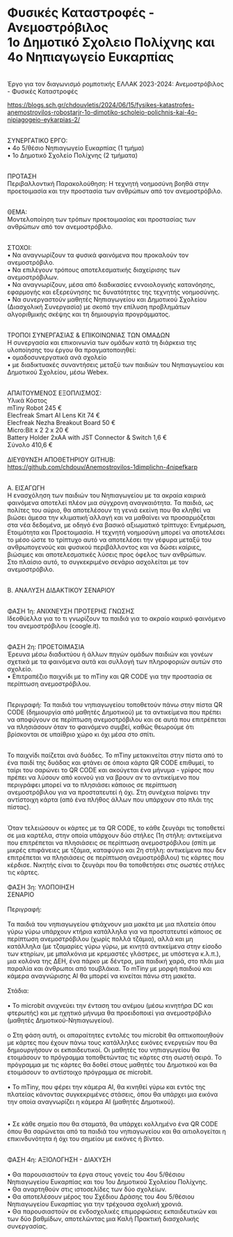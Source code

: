 # Φυσικές Καταστροφές - Ανεμοστρόβιλος<br>1ο Δημοτικό Σχολειο Πολίχνης και 4ο Νηπιαγωγείο Ευκαρπίας<BR>
<BR>Έργο για τον διαγωνισμό ρομποτικής ΕΛΛΑΚ 2023-2024: Ανεμοστρόβιλος - Φυσικές Καταστροφές

https://blogs.sch.gr/chdouvletis/2024/06/15/fysikes-katastrofes-anemostrovilos-robostarjr-1o-dimotiko-scholeio-polichnis-kai-4o-nipiagogeio-eykarpias-2/

<br>ΣΥΝΕΡΓΑΤΙΚΟ ΕΡΓΟ:
<br>•	4ο 5/θέσιο Νηπιαγωγείο Ευκαρπίας (1 τμήμα)
<br>•	1ο Δημοτικό Σχολείο Πολίχνης (2 τμήματα)

<br>ΠΡΟΤΑΣΗ
<br>Περιβαλλοντική Παρακολούθηση: Η τεχνητή νοημοσύνη βοηθά στην προετοιμασία και την προστασία των ανθρώπων από τον ανεμοστρόβιλο.

<br>ΘΕΜΑ: 
<br>Μοντελοποίηση των τρόπων προετοιμασίας και προστασίας των ανθρώπων από τον ανεμοστρόβιλο.

<br>ΣΤΟΧΟΙ:
<br>•	Να αναγνωρίζουν τα φυσικά φαινόμενα που προκαλούν τον ανεμοστρόβιλο.
<br>•	Να επιλέγουν τρόπους αποτελεσματικής διαχείρισης των ανεμοστρόβιλων.
<br>•	Να αναγνωρίζουν, μέσα από διαδικασίες εννοιολογικής κατανόησης, εφαρμογής και εξερεύνησης τις δυνατότητες της τεχνητής νοημοσύνης.
<br>•	Να συνεργαστούν μαθητές Νηπιαγωγείου και Δημοτικού Σχολείου (Διασχολική Συνεργασία) με σκοπό την επίλυση προβλημάτων αλγοριθμικής σκέψης και τη δημιουργία προγράμματος. 

<br>ΤΡΟΠΟΙ ΣΥΝΕΡΓΑΣΙΑΣ & ΕΠΙΚΟΙΝΩΝΙΑΣ ΤΩΝ ΟΜΑΔΩΝ
<br>Η συνεργασία και επικοινωνία των ομάδων κατά τη διάρκεια της υλοποίησης του έργου θα πραγματοποιηθεί:
<br>•	ομαδοσυνεργατικά ανά σχολείο
<br>•	με διαδικτυακές συναντήσεις μεταξύ των παιδιών του Νηπιαγωγείου και Δημοτικού Σχολείου, μέσω Webex.

<br>ΑΠΑΙΤΟΥΜΕΝΟΣ ΕΞΟΠΛΙΣΜΟΣ:
<br>Υλικά	Κόστος
<br>mTiny Robot	245 €
<br>Elecfreak Smart AI Lens Kit	74 €
<br>Elecfreak Nezha Breakout Board	50 €
<br>Micro:Bit x 2	2 x 20 €
<br>Battery Holder 2xAA with JST Connector & Switch	1,6 €
<br>Σύνολο	410,6 €
<br><br>ΔΙΕΥΘΥΝΣΗ ΑΠΟΘΕΤΗΡΙΟΥ GITHUB:
<br>https://github.com/chdouv/Anemostrovilos-1dimplichn-4nipefkarp

<br>Α. ΕΙΣΑΓΩΓΗ
<br>Η ενασχόληση των παιδιών του Νηπιαγωγείου με τα ακραία καιρικά φαινόμενα αποτελεί πλέον μια σύγχρονη αναγκαιότητα. Τα παιδιά, ως πολίτες του αύριο, θα αποτελέσουν τη γενιά εκείνη που θα κληθεί να βιώσει άμεσα την κλιματική́ αλλαγή και να μαθαίνει να προσαρμόζεται στα νέα δεδομένα, με οδηγό ένα βασικό αξιωματικό τρίπτυχο: Ενημέρωση, Ετοιμότητα και Προετοιμασία. Η τεχνητή νοημοσύνη μπορεί να αποτελέσει το μέσο ώστε το τρίπτυχο αυτό να αποτελέσει την γέφυρα μεταξύ του ανθρωπογενούς και φυσικού περιβάλλοντος και να δώσει καίριες, βιώσιμες και αποτελεσματικές λύσεις προς όφελος των ανθρώπων.
<br>Στο πλαίσιο αυτό, το συγκεκριμένο σενάριο ασχολείται με τον ανεμοστρόβιλο.

<br>Β. ΑΝΑΛΥΣΗ ΔΙΔΑΚΤΙΚΟΥ ΣΕΝΑΡΙΟΥ

<br>ΦΑΣΗ 1η: ΑΝΙΧΝΕΥΣΗ ΠΡΟΤΕΡΗΣ ΓΝΩΣΗΣ 
<br>Ιδεοθύελλα για το τι γνωρίζουν τα παιδιά για το ακραίο καιρικό φαινόμενο του ανεμοστρόβιλου (coogle.it). 

<br>ΦΑΣΗ 2η: ΠΡΟΕΤΟΙΜΑΣΙΑ
<br>Έρευνα μέσω διαδικτύου ή άλλων πηγών ομάδων παιδιών και γονέων σχετικά με τα φαινόμενα αυτά και συλλογή των πληροφοριών αυτών στο σχολείο.
<br>•	Επιτραπέζιο παιχνίδι με το mTiny και QR CODE για την προστασία σε περίπτωση ανεμοστρόβιλου.

<br>Περιγραφή: Τα παιδιά του νηπιαγωγείου τοποθετούν πάνω στην πίστα QR CODE (δημιουργία από μαθητές Δημοτικού) με τα αντικείμενα που πρέπει να αποφύγουν σε περίπτωση ανεμοστρόβιλου και σε αυτά που επιτρέπεται να πλησιάσουν όταν το φαινόμενο συμβεί, καθώς θεωρούμε ότι βρίσκονται σε υπαίθριο χώρο κι όχι μέσα στο σπίτι. 

<br>Το παιχνίδι παίζεται ανά δυάδες. Το mTiny μετακινείται στην πίστα από το ένα παιδί της δυάδας και φτάνει σε όποια κάρτα QR CODE επιθυμεί, το ταίρι του σαρώνει το QR CODE και ακούγεται ένα μήνυμα - γρίφος που πρέπει να λύσουν από κοινού για να βρουν αν το αντικείμενο που περιγράφει μπορεί να το πλησιάσει κάποιος σε περίπτωση ανεμοστρόβιλου για να προστατευτεί ή όχι. Στη συνέχεια παίρνει την αντίστοιχη κάρτα (από ένα πλήθος άλλων που υπάρχουν στο πλάι της πίστας). 

<br>Όταν τελειώσουν οι κάρτες με τα QR CODE, το κάθε ζευγάρι τις τοποθετεί σε μια καρτέλα, στην οποία υπάρχουν δύο στήλες (1η στήλη: αντικείμενα που επιτρέπεται να πλησιάσεις σε περίπτωση ανεμοστρόβιλου (σπίτι με μικρές επιφάνειες με τζάμια, καταφύγιο και 2η στήλη: αντικείμενα που δεν επιτρέπεται να πλησιάσεις σε περίπτωση ανεμοστρόβιλου) τις κάρτες που κέρδισε. Νικητής είναι το ζευγάρι που θα τοποθετήσει στις σωστές στήλες τις κάρτες.
<br><br>ΦΑΣΗ 3η: ΥΛΟΠΟΙΗΣΗ
<br>ΣΕΝΑΡΙΟ 
<br><br>Περιγραφή:
<br><br>Τα παιδιά του νηπιαγωγείου φτιάχνουν μια μακέτα με μια πλατεία όπου γύρω γύρω υπάρχουν κτήρια κατάλληλα για να προστατευτεί κάποιος σε περίπτωση ανεμοστρόβιλου (χωρίς πολλά τζάμια), αλλά και μη κατάλληλα (με τζαμαρίες γύρω γύρω, με κινητά αντικείμενα στην είσοδο των κτηρίων, με μπαλκόνια με κρεμαστές γλάστρες, με υπόστεγα κ.λ.π.), μια κολόνα της ΔΕΗ, ένα πάρκο με δέντρα, μια παιδική χαρά, στο πλάι μια παραλία και άνθρωποι από τουβλάκια. Το mTiny με μορφή παιδιού και κάμερα αναγνώρισης Al θα μπορεί να κινείται πάνω στη μακέτα.
<br><br>Στάδια:
<br><br>•	Το microbit ανιχνεύει την ένταση του ανέμου (μέσω κινητήρα DC και φτερωτής) και με ηχητικό μήνυμα θα προειδοποιεί για ανεμοστρόβιλο (μαθητές Δημοτικού-Νηπιαγωγείου).
<br><br>o	Στη φάση αυτή, οι απαραίτητες εντολές του microbit θα οπτικοποιηθούν με κάρτες που έχουν πάνω τους κατάλληλες εικόνες ενεργειών που θα δημιουργήσουν οι εκπαιδευτικοί. Οι μαθητές του νηπιαγωγείου θα ετοιμάσουν το πρόγραμμα τοποθετώντας τις κάρτες στη σωστή σειρά. Το πρόγραμμα με τις κάρτες θα δοθεί στους μαθητές του Δημοτικού και θα ετοιμάσουν το αντίστοιχο πρόγραμμα σε microbit.
<br><br>•	Το mTiny, που φέρει την κάμερα ΑΙ, θα κινηθεί γύρω και εντός της πλατείας κάνοντας συγκεκριμένες στάσεις, όπου θα υπάρχει μια εικόνα την οποία αναγνωρίζει η κάμερα ΑΙ (μαθητές Δημοτικού).  
<br><br>•	Σε κάθε σημείο που θα σταματά, θα υπάρχει κολλημένο ένα QR CODE όπου θα σαρώνεται από τα παιδιά του νηπιαγωγείου και θα αιτιολογείται η επικινδυνότητα ή όχι του σημείου με εικόνες ή βίντεο.

<br>ΦΑΣΗ 4η: ΑΞΙΟΛΟΓΗΣΗ - ΔΙΑΧΥΣΗ<br>
<br>•	Θα παρουσιαστούν τα έργα στους γονείς του 4ου 5/θέσιου Νηπιαγωγείου Ευκαρπίας και του 1ου Δημοτικού Σχολείου Πολίχνης.
<br>•	Θα αναρτηθούν στις ιστοσελίδες των δύο σχολείων.
<br>•	Θα αποτελέσουν μέρος του Σχέδιου Δράσης του 4ου 5/θέσιου Νηπιαγωγείου Ευκαρπίας για την τρέχουσα σχολική χρονιά.
<br>•	Θα παρουσιαστούν σε ενδοσχολικές επιμορφώσεις εκπαιδευτικών και των δύο βαθμίδων, αποτελώντας μια Καλή Πρακτική διασχολικής συνεργασίας.
